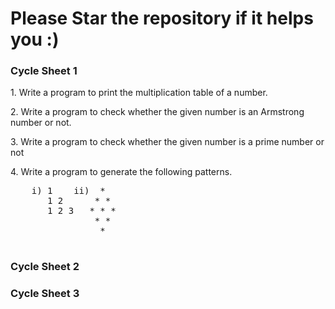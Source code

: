 <h1>Please Star the repository if it helps you :)</h1>
<h3> Cycle Sheet 1 </h3>
<p>1. Write a program to print the multiplication table of a number. </p>
<p>2. Write a program to check whether the given number is an Armstrong number or not. </p>
<p>3. Write a program to check whether the given number is a prime number or not </p>
<p>4. Write a program to generate the following patterns. 
    <pre>
    i) 1    ii)  * 
       1 2      * * 
       1 2 3   * * * 
                * * 
                 *
    </pre>
  </p>
<p> </p>
<h3> Cycle Sheet 2 </h3>
<h3> Cycle Sheet 3 </h3>
